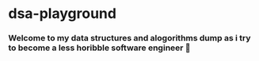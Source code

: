 # dsa-playground
### Welcome to my data structures and alogorithms dump as i try to become a less horibble software engineer 🥲
